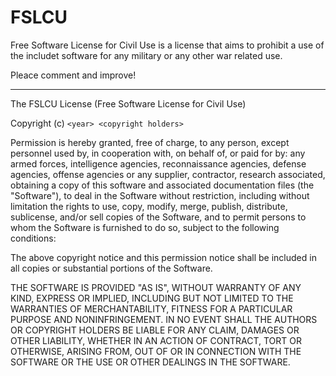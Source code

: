FSLCU
=====

Free Software License for Civil Use is a license that aims to prohibit a use
of the includet software for any military or any other war related use.

Pleace comment and improve!


----

The FSLCU License (Free Software License for Civil Use)

Copyright (c) ``<year> <copyright holders>``

Permission is hereby granted, free of charge, to any person, except personnel
used by, in cooperation with, on behalf of, or paid for by: any armed forces,
intelligence agencies, reconnaissance agencies, defense agencies, offense
agencies or any supplier, contractor, research associated, obtaining a copy
of this software and associated documentation files (the "Software"), to deal
in the Software without restriction, including without limitation the rights
to use, copy, modify, merge, publish, distribute, sublicense, and/or sell
copies of the Software, and to permit persons to whom the Software is
furnished to do so, subject to the following conditions:

The above copyright notice and this permission notice shall be included in
all copies or substantial portions of the Software.

THE SOFTWARE IS PROVIDED "AS IS", WITHOUT WARRANTY OF ANY KIND, EXPRESS OR
IMPLIED, INCLUDING BUT NOT LIMITED TO THE WARRANTIES OF MERCHANTABILITY,
FITNESS FOR A PARTICULAR PURPOSE AND NONINFRINGEMENT. IN NO EVENT SHALL THE
AUTHORS OR COPYRIGHT HOLDERS BE LIABLE FOR ANY CLAIM, DAMAGES OR OTHER
LIABILITY, WHETHER IN AN ACTION OF CONTRACT, TORT OR OTHERWISE, ARISING FROM,
OUT OF OR IN CONNECTION WITH THE SOFTWARE OR THE USE OR OTHER DEALINGS IN
THE SOFTWARE.



